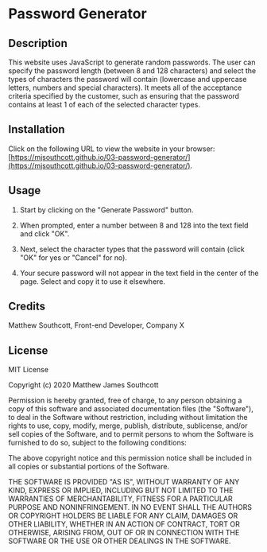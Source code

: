 # Password Generator

## Description

This website uses JavaScript to generate random passwords. The user can specify the password length (between 8 and 128 characters) and select the types of characters the password will contain (lowercase and uppercase letters, numbers and special characters). It meets all of the acceptance criteria specified by the customer, such as ensuring that the password contains at least 1 of each of the selected character types.

## Installation

Click on the following URL to view the website in your browser: [https://mjsouthcott.github.io/03-password-generator/](https://mjsouthcott.github.io/03-password-generator/).

## Usage

1.  Start by clicking on the "Generate Password" button.

2.  When prompted, enter a number between 8 and 128 into the text field and click "OK".

3.  Next, select the character types that the password will contain (click "OK" for yes or "Cancel" for no).

4.  Your secure password will not appear in the text field in the center of the page. Select and copy it to use it elsewhere.

## Credits

Matthew Southcott, Front-end Developer, Company X


## License

MIT License

Copyright (c) 2020 Matthew James Southcott

Permission is hereby granted, free of charge, to any person obtaining a copy
of this software and associated documentation files (the "Software"), to deal
in the Software without restriction, including without limitation the rights
to use, copy, modify, merge, publish, distribute, sublicense, and/or sell
copies of the Software, and to permit persons to whom the Software is
furnished to do so, subject to the following conditions:

The above copyright notice and this permission notice shall be included in all
copies or substantial portions of the Software.

THE SOFTWARE IS PROVIDED "AS IS", WITHOUT WARRANTY OF ANY KIND, EXPRESS OR
IMPLIED, INCLUDING BUT NOT LIMITED TO THE WARRANTIES OF MERCHANTABILITY,
FITNESS FOR A PARTICULAR PURPOSE AND NONINFRINGEMENT. IN NO EVENT SHALL THE
AUTHORS OR COPYRIGHT HOLDERS BE LIABLE FOR ANY CLAIM, DAMAGES OR OTHER
LIABILITY, WHETHER IN AN ACTION OF CONTRACT, TORT OR OTHERWISE, ARISING FROM,
OUT OF OR IN CONNECTION WITH THE SOFTWARE OR THE USE OR OTHER DEALINGS IN THE
SOFTWARE.